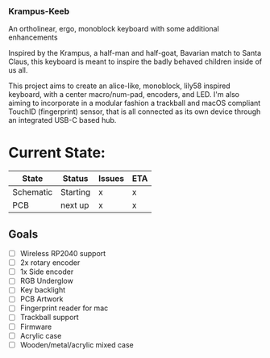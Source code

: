 ### Krampus-Keeb
An ortholinear, ergo, monoblock keyboard with some additional enhancements

Inspired by the Krampus, a half-man and half-goat, Bavarian match to Santa Claus, this keyboard is meant to inspire the badly behaved children inside of us all.

This project aims to create an alice-like, monoblock, lily58 inspired keyboard, with a center macro/num-pad, encoders, and LED. I'm also aiming to incorporate in a modular fashion a trackball and macOS compliant TouchID (fingerprint) sensor, that is all connected as its own device through an integrated USB-C based hub.

# Current State:

| State | Status | Issues | ETA |
|-------|--------|--------|-----|
| Schematic| Starting | x | x |
| PCB | next up | x | x |


## Goals
- [ ] Wireless RP2040 support
- [ ] 2x rotary encoder
- [ ] 1x Side encoder
- [ ] RGB Underglow
- [ ] Key backlight
- [ ] PCB Artwork
- [ ] Fingerprint reader for mac
- [ ] Trackball support
- [ ] Firmware
- [ ] Acrylic case
- [ ] Wooden/metal/acrylic mixed case
